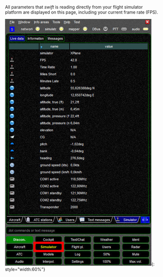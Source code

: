 <!--
    SPDX-FileCopyrightText: Copyright (C) swift Project Community / Contributors
    SPDX-License-Identifier: GFDL-1.3-only
-->

All parameters that *swift* is reading directly from your flight simulator platform are displayed on this page, including your current frame rate (FPS).

![](./../../img/manual_swiftgui_simulator.jpg){: style="width:60%"}
